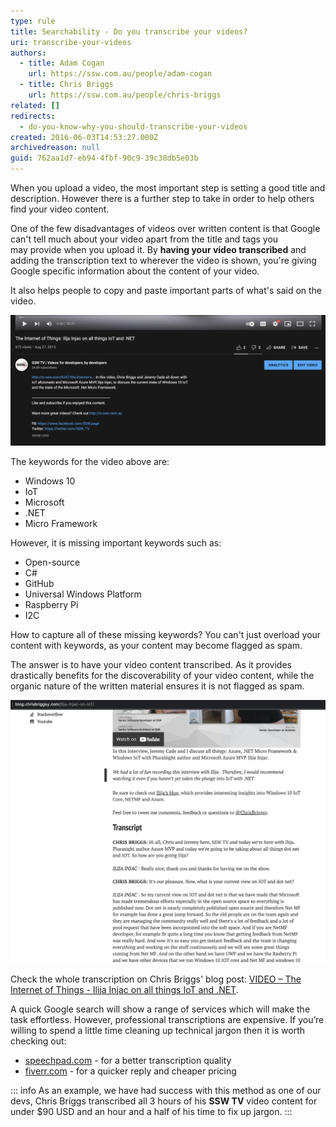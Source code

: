 ```yaml
---
type: rule
title: Searchability - Do you transcribe your videos?
uri: transcribe-your-videos
authors:
  - title: Adam Cogan
    url: https://ssw.com.au/people/adam-cogan
  - title: Chris Briggs
    url: https://ssw.com.au/people/chris-briggs
related: []
redirects:
  - do-you-know-why-you-should-transcribe-your-videos
created: 2016-06-03T14:53:27.000Z
archivedreason: null
guid: 762aa1d7-eb94-4fbf-90c9-39c38db5e03b
---
```

When you upload a video, the most important step is setting a good title and description. However there is a further step to take in order to help others find your video content.

One of the few disadvantages of videos over written content is that Google can't tell much about your video apart from the title and tags you may provide when you upload it. By **having your video transcribed** and adding the transcription text to wherever the video is shown, you're giving Google specific information about the content of your video.

<!--endintro-->

It also helps people to copy and paste important parts of what's said on the video.

![Figure: How to improve the Google juice for this video?](screen-shot-2021-11-02-at-2.42.34-pm.png)

The keywords for the video above are:

* Windows 10
* IoT
* Microsoft
* .NET
* Micro Framework

However, it is missing important keywords such as:

* Open-source
* C#
* GitHub
* Universal Windows Platform
* Raspberry Pi
* I2C

How to capture all of these missing keywords? You can't just overload your content with keywords, as your content may become flagged as spam.

The answer is to have your video content transcribed. As it provides drastically benefits for the discoverability of your video content, while the organic nature of the written material ensures it is not flagged as spam.

![Figure: Include a transcript in your content](screen-shot-2021-11-02-at-2.44.17-pm.png)

Check the whole transcription on Chris Briggs' blog post: [VIDEO – The Internet of Things - Ilija Injac on all things IoT and .NET](http://blog.chrisbriggsy.com/Ilija-Injac-on-IoT).

A quick Google search will show a range of services which will make the task effortless. However, professional transcriptions are expensive. If you’re willing to spend a little time cleaning up technical jargon then it is worth checking out:

* [speechpad.com](https://www.speechpad.com/) - for a better transcription quality
* [fiverr.com](https://www.fiverr.com/) - for a quicker reply and cheaper pricing

::: info
As an example, we have had success with this method as one of our devs, Chris Briggs transcribed all 3 hours of his **SSW TV** video content for under $90 USD and an hour and a half of his time to fix up jargon.
:::
